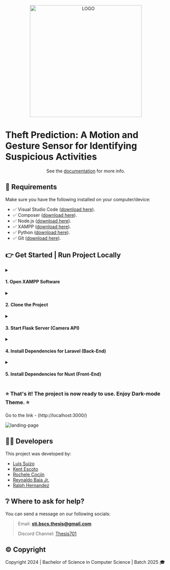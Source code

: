 <p align="center">
  <img src="https://drive.google.com/uc?export=view&id=1W2QKxaTIvY17qPVfIZuYhuUroqIhTSP7" alt="LOGO" width="350" />
</p>

<p align="center">
  <h1>Theft Prediction: A Motion and Gesture Sensor for Identifying Suspicious Activities</h1>
</p>

<p align="center">
  See the <a href="https://drive.google.com/file/d/13JfqGKbeYx3t3D2HC0iH9tSk4r64igUF/view?usp=sharing">documentation</a> for more info.
</p>

## 📂 Requirements
Make sure you have the following installed on your computer/device:
- ✅ Visual Studio Code ([download here](https://code.visualstudio.com/)).
- ✅ Composer ([download here](https://getcomposer.org/)).
- ✅ Node.js ([download here](https://nodejs.org/en)).
- ✅ XAMPP ([download here](https://www.apachefriends.org/)).
- ✅ Python ([download here](https://www.python.org/downloads/)).
- ✅ Git ([download here](https://git-scm.com/downloads)).

## 👉 Get Started | Run Project Locally

<details>
<summary><h4>1. Open XAMPP Software</h4></summary>

  > Choose these modules to start:
  > 
  > ![xampp](https://drive.google.com/uc?export=view&id=1MaZx_BNTGF825tGRqm4aav16ggfK3gMp)
  > 
  > After that, click **Admin** action in **MySQL** module.
  >
  > If the window appears as shown in the browser, proceed to the next step.
  >
  > ![phpmyadmin](https://drive.google.com/uc?export=view&id=1eWiUBuPAoPiUPQTM8rTGlCcvTxMKCDrZ)
</details>
<details>
<summary><h4>2. Clone the Project</h4></summary>

  > **In your Desktop, open a command prompt of your choice (git bash, cmd, or any)**
  > ```bash
  > git clone https://link-to-project
  > cd project-name
  > ```
  > Open folder to VS Code
  > ```bash
  > code .
  > ```
</details>
<details>
<summary><h4>3. Start Flask Server (Camera API)</h4></summary>

  > **Open a terminal inside VS Code**
  > Go to ALGORITHM folder
  > ```bash
  > cd algorithm
  > ```
  > Install modules
  > ```bash
  > pip install 'C:\{**your-download-directory**}\requirements.txt'
  > ```
  > Load the motions and Start the Server 
  > ```bash
  > python app.py
  > ```
</details>
<details>
<summary><h4>4. Install Dependencies for Laravel (Back-End)</h4></summary>

  > **Open another terminal inside VS Code**
  > Go to API folder
  > ```bash
  > cd api
  > ```
  > Install modules
  > ```bash
  > composer install
  > ```
  > Copy the .env file
  > ```bash
  > cp .env.example .env
  > ```
  > Generate application key
  > ```bash
  > php artisan key:generate
  > ```
  > **Migrate**, **Seed** all tables and type 'yes' to create **Database**
  > ```bash
  > php artisan migrate --seed
  > ```
  > Run the server
  > ```bash
  > php artisan serve
  > ```
</details>
<details>
<summary><h4>5. Install Dependencies for Nuxt (Front-End)</h4></summary>

  > **Open another terminal inside VS Code**
  > Go to VIEW folder
  > ```bash
  > cd view
  > ```
  > Install modules
  > ```bash
  > npm install
  > ```
  > Fix compatibilities
  > ```bash
  > npm audit fix
  >```
 > Run the server
  > ```bash
  > npm run dev
  > ```
</details>

### ⭐ That's it! The project is now ready to use. Enjoy Dark-mode Theme. ⭐

Go to the link - (http://localhost:3000/)

![landing-page](https://drive.google.com/uc?export=view&id=17uKbu88C3i3U5fEAU_o6aHezuaVQSuxZ)

## 🧑‍💻 Developers
This project was developed by:
- [Luis Suizo](https://github.com/evander092002)
- [Kent Escoto](https://github.com/KJLEscoto)
- [Rochele Cocjin](https://github.com/iochel)
- [Reynaldo Baja Jr.](https://github.com/rey-cloud)
- [Ralph Hernandez](https://github.com/yourboiralph)

## ❔ Where to ask for help?
You can send a message on our following socials:
> Email: **sti.bscs.thesis@gmail.com**
>
> Discord Channel: [Thesis701](https://discord.gg/CBUbE33zPF)

## ©️ Copyright
Copyright 2024 | Bachelor of Science in Computer Science | Batch 2025 🎓


